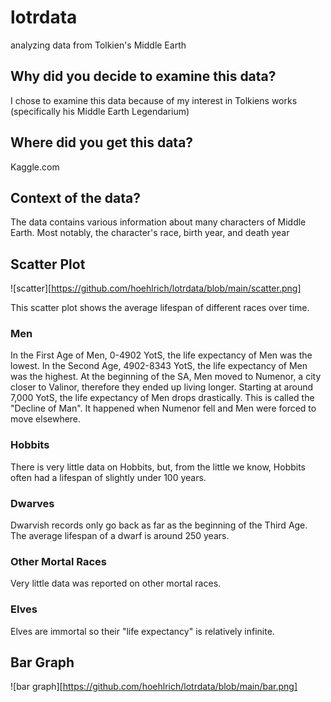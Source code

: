 # lotrdata
analyzing data from Tolkien's Middle Earth

## Why did you decide to examine this data?
I chose to examine this data because of my interest in Tolkiens works (specifically his Middle Earth Legendarium)

## Where did you get this data?
Kaggle.com

## Context of the data?
The data contains various information about many characters of Middle Earth. Most notably, the character's race, birth year, and death year

## Scatter Plot
![scatter][https://github.com/hoehlrich/lotrdata/blob/main/scatter.png]

This scatter plot shows the average lifespan of different races over time.

### Men
In the First Age of Men, 0-4902 YotS, the life expectancy of Men was the lowest.
In the Second Age, 4902-8343 YotS, the life expectancy of Men was the highest. At the beginning of the SA, Men moved to Numenor, a city closer to Valinor, therefore they ended up living longer.
Starting at around 7,000 YotS, the life expectancy of Men drops drastically. This is called the "Decline of Man". It happened when Numenor fell and Men were forced to move elsewhere.

### Hobbits
There is very little data on Hobbits, but, from the little we know, Hobbits often had a lifespan of slightly under 100 years.

### Dwarves
Dwarvish records only go back as far as the beginning of the Third Age.
The average lifespan of a dwarf is around 250 years.

### Other Mortal Races
Very little data was reported on other mortal races.

### Elves
Elves are immortal so their "life expectancy" is relatively infinite.

## Bar Graph
![bar graph][https://github.com/hoehlrich/lotrdata/blob/main/bar.png]
